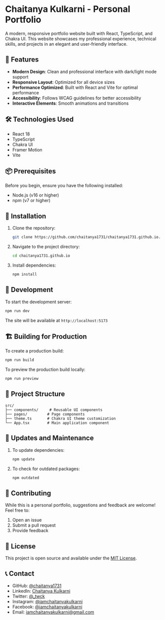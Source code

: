 # Chaitanya Kulkarni - Personal Portfolio

A modern, responsive portfolio website built with React, TypeScript, and Chakra UI. This website showcases my professional experience, technical skills, and projects in an elegant and user-friendly interface.

## 🚀 Features

- **Modern Design**: Clean and professional interface with dark/light mode support
- **Responsive Layout**: Optimized for all device sizes
- **Performance Optimized**: Built with React and Vite for optimal performance
- **Accessibility**: Follows WCAG guidelines for better accessibility
- **Interactive Elements**: Smooth animations and transitions

## 🛠️ Technologies Used

- React 18
- TypeScript
- Chakra UI
- Framer Motion
- Vite

## 📦 Prerequisites

Before you begin, ensure you have the following installed:
- Node.js (v16 or higher)
- npm (v7 or higher)

## 🔧 Installation

1. Clone the repository:
   ```bash
   git clone https://github.com/chaitanya1731/chaitanya1731.github.io.git
   ```

2. Navigate to the project directory:
   ```bash
   cd chaitanya1731.github.io
   ```

3. Install dependencies:
   ```bash
   npm install
   ```

## 🚀 Development

To start the development server:

```bash
npm run dev
```

The site will be available at `http://localhost:5173`

## 🏗️ Building for Production

To create a production build:

```bash
npm run build
```

To preview the production build locally:

```bash
npm run preview
```

## 📁 Project Structure

```
src/
├── components/     # Reusable UI components
├── pages/         # Page components
├── theme.ts       # Chakra UI theme customization
└── App.tsx        # Main application component
```

## 🔄 Updates and Maintenance

1. To update dependencies:
   ```bash
   npm update
   ```

2. To check for outdated packages:
   ```bash
   npm outdated
   ```

## 🤝 Contributing

While this is a personal portfolio, suggestions and feedback are welcome! Feel free to:
1. Open an issue
2. Submit a pull request
3. Provide feedback

## 📝 License

This project is open source and available under the [MIT License](LICENSE).

## 📞 Contact

- GitHub: [@chaitanya1731](https://github.com/chaitanya1731)
- LinkedIn: [Chaitanya Kulkarni](https://www.linkedin.com/in/iamchaitanyakulkarni/)
- Twitter: [@_twck](https://x.com/_twck)
- Instagram: [@iamchaitanyakulkarni](https://instagram.com/iamchaitanyakulkarni)
- Facebook: [@iamchaitanyakulkarni](https://facebook.com/iamchaitanyakulkarni)
- Email: iamchaitanyakulkarni@gmail.com
